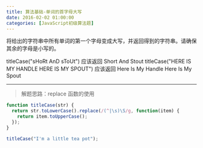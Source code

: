 ```yaml
---
title: 算法基础-单词的首字母大写
date: 2016-02-02 01:00:00
categories: [JavaScript初级算法题]
---
```


将给出的字符串中所有单词的第一个字母变成大写，并返回得到的字符串。请确保其余的字母是小写的。

titleCase("sHoRt AnD sToUt") 应该返回 Short And Stout
titleCase("HERE IS MY HANDLE HERE IS MY SPOUT") 应该返回 Here Is My Handle Here Is My Spout

---

> 解题思路：replace 函数的使用

```js
function titleCase(str) {
  return str.toLowerCase().replace(/(^|\s)\S/g, function(item) {
    return item.toUpperCase();
  });
}

titleCase("I'm a little tea pot");
```
